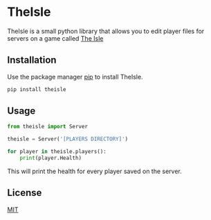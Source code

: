 # TheIsle

TheIsle is a small python library that allows you to edit player files for servers on a game called [The Isle](https://store.steampowered.com/app/376210/The_Isle/)

## Installation

Use the package manager [pip](https://pip.pypa.io/en/stable/) to install TheIsle.

```bash
pip install theisle
```

## Usage

```python
from theisle import Server

theisle = Server('[PLAYERS DIRECTORY]')

for player in theisle.players():
    print(player.Health)

```
This will print the health for every player saved on the server.



## License
[MIT](https://choosealicense.com/licenses/mit/)
